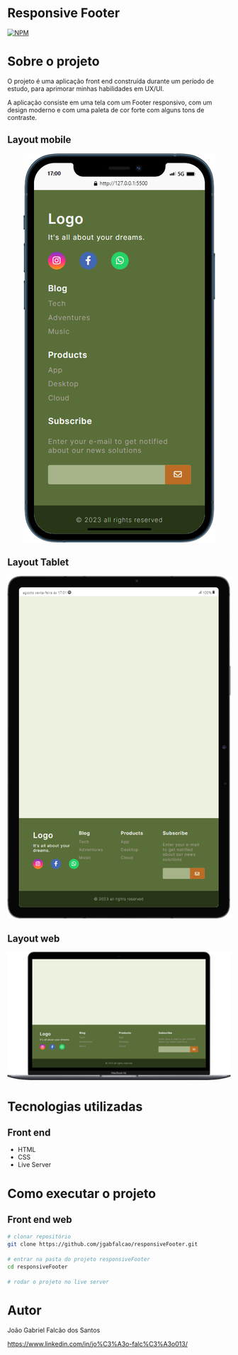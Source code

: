 # Responsive Footer
[![NPM](https://img.shields.io/npm/l/react)](https://github.com/jgabfalcao/responsiveFooter/blob/main/LICENSE) 

# Sobre o projeto

O projeto é uma aplicação front end construída durante um período de estudo, para aprimorar minhas habilidades em UX/UI.

A aplicação consiste em uma tela com um Footer responsivo, com um design moderno e com uma paleta de cor forte com alguns tons de contraste.
  
  
## Layout mobile

<div align="center">

![Mobile 1](https://github.com/jgabfalcao/responsiveFooter/blob/main/assets/img/mobile.png) 

</div>



## Layout Tablet

<div align="center">
  
![Modelo Conceitual](https://github.com/jgabfalcao/responsiveFooter/blob/main/assets/img/tablet.png)

</div>


## Layout web

<div align="center">
  
<img src="https://github.com/jgabfalcao/responsiveFooter/blob/main/assets/img/note.png"  width="900px">

</div>


<div>



# Tecnologias utilizadas
## Front end
- HTML
- CSS
- Live Server

# Como executar o projeto

## Front end web

```bash
# clonar repositório
git clone https://github.com/jgabfalcao/responsiveFooter.git

# entrar na pasta do projeto responsiveFooter
cd responsiveFooter

# rodar o projeto no live server
```

# Autor

João Gabriel Falcão dos Santos

https://www.linkedin.com/in/jo%C3%A3o-falc%C3%A3o013/
